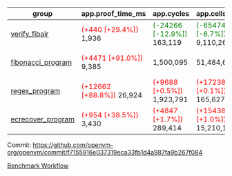 | group | app.proof_time_ms | app.cycles | app.cells_used | leaf.proof_time_ms | leaf.cycles | leaf.cells_used |
| -- | -- | -- | -- | -- | -- | -- |
| [verify_fibair](https://github.com/openvm-org/openvm/blob/benchmark-results/benchmarks-dispatch/refs/heads/perf/ov-hint-ro/verify_fibair-f7155916e037319eca33fb1d4a987fa9b267f084.md) |<span style='color: red'>(+440 [+29.4%])</span> 1,936 | <span style='color: green'>(-24266 [-12.9%])</span> 163,119 | <span style='color: green'>(-654744 [-6.7%])</span> 9,110,261 |- | - | - |
| [fibonacci_program](https://github.com/openvm-org/openvm/blob/benchmark-results/benchmarks-dispatch/refs/heads/perf/ov-hint-ro/fibonacci-f7155916e037319eca33fb1d4a987fa9b267f084.md) |<span style='color: red'>(+4471 [+91.0%])</span> 9,385 |  1,500,095 |  51,484,646 |<span style='color: red'>(+258 [+4.3%])</span> 6,225 | <span style='color: green'>(-537545 [-44.3%])</span> 675,618 | <span style='color: green'>(-15025873 [-30.1%])</span> 34,889,374 |
| [regex_program](https://github.com/openvm-org/openvm/blob/benchmark-results/benchmarks-dispatch/refs/heads/perf/ov-hint-ro/regex-f7155916e037319eca33fb1d4a987fa9b267f084.md) |<span style='color: red'>(+12662 [+88.8%])</span> 26,924 | <span style='color: red'>(+9688 [+0.5%])</span> 1,923,791 | <span style='color: red'>(+172388 [+0.1%])</span> 165,627,761 |<span style='color: green'>(-1907 [-7.3%])</span> 24,045 | <span style='color: green'>(-2252629 [-50.7%])</span> 2,190,495 | <span style='color: green'>(-62017258 [-28.3%])</span> 157,402,902 |
| [ecrecover_program](https://github.com/openvm-org/openvm/blob/benchmark-results/benchmarks-dispatch/refs/heads/perf/ov-hint-ro/ecrecover-f7155916e037319eca33fb1d4a987fa9b267f084.md) |<span style='color: red'>(+954 [+38.5%])</span> 3,430 | <span style='color: red'>(+4847 [+1.7%])</span> 289,414 | <span style='color: red'>(+154384 [+1.0%])</span> 15,210,107 |<span style='color: red'>(+774 [+4.8%])</span> 16,999 | <span style='color: green'>(-1774869 [-50.9%])</span> 1,709,467 | <span style='color: green'>(-48182445 [-28.6%])</span> 120,099,356 |


Commit: https://github.com/openvm-org/openvm/commit/f7155916e037319eca33fb1d4a987fa9b267f084

[Benchmark Workflow](https://github.com/openvm-org/openvm/actions/runs/13205059076)
